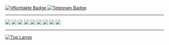 <div id="badges">
  <a href="https://vk.com/vladimir_00">
    <img src="https://img.shields.io/badge/VKontakte-%234C75A3?style=flat&logo=vk&logoColor=white&link=https%3A%2F%2Fvk.com%2Fvladimir_00" alt="VKontakte Badge"/>
  </a>
  <a href="https://t.me/Ni9ght_IGT">
    <img src="https://img.shields.io/badge/Telegram-%230088cc?style=flat&logo=telegram&logoColor=white&link=https%3A%2F%2Ft.me%2FNi9ght_IGT" alt="Telegram Badge"/>
  </a>
</div>
<img src="https://komarev.com/ghpvc/?username=VAUsIGT&style=flat-square&color=blue" alt=""/>

---

<a>
  <img src="https://cdn.jsdelivr.net/gh/devicons/devicon@latest/icons/cplusplus/cplusplus-original.svg" />
  <img src="https://cdn.jsdelivr.net/gh/devicons/devicon@latest/icons/python/python-original.svg" />
  <img src="https://cdn.jsdelivr.net/gh/devicons/devicon@latest/icons/html5/html5-original.svg" />
  <img src="https://cdn.jsdelivr.net/gh/devicons/devicon@latest/icons/androidstudio/androidstudio-original.svg" />
  <img src="https://cdn.jsdelivr.net/gh/devicons/devicon@latest/icons/arduino/arduino-original-wordmark.svg" />
  <img src="https://cdn.jsdelivr.net/gh/devicons/devicon@latest/icons/azuresqldatabase/azuresqldatabase-original.svg" />
  <img src="https://cdn.jsdelivr.net/gh/devicons/devicon@latest/icons/cmake/cmake-original.svg" />
  <img src="https://cdn.jsdelivr.net/gh/devicons/devicon@latest/icons/css3/css3-original.svg" />
  <img src="https://cdn.jsdelivr.net/gh/devicons/devicon@latest/icons/photoshop/photoshop-original.svg" />
</a>

---

[![Top Langs](https://github-readme-stats.vercel.app/api/top-langs/?username=VAUsIGT&layout=compact&theme=vision-friendly-dark)](https://github.com/anuraghazra/github-readme-stats)
